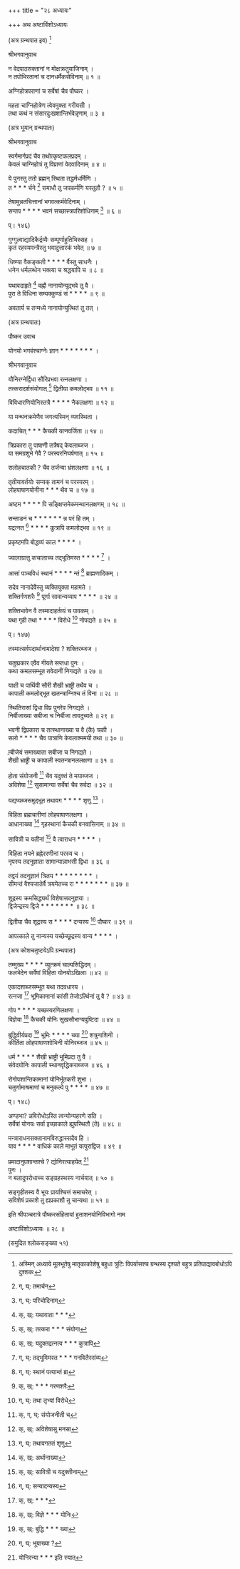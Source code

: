 +++
title = "२८ अध्यायः"

+++
अथ अष्टाविंशोऽध्यायः  
  
(अत्र ग्रन्थपात इव) [^1]  
  
श्रीभगवानुवाच  
  
न वेदपाठसक्तानां न मोक्षक्रतुयाजिनाम् ।  
न तपोभिरतानां च दानधर्मैकसेविनाम् ॥ १ ॥  
  
अग्निहोत्रपराणां च सर्वेषां चैव पौष्कर ।  
  
महता चाग्निहोत्रेण त्वेवमुक्ता गरीयसी ।  
तथा कथं न संसारदुःखशान्तिर्भवेन्नृणाम् ॥ ३ ॥  
  
(अत्र भूयान् ग्रन्थपातः)  
  
श्रीभगवानुवाच  
  
स्वर्गमार्गप्रदं चैव तथोत्कृष्टफलप्रदम् ।  
केवलं चाग्निहोत्रं तु विप्राणां वेदवादिनाम् ॥ ४ ॥  
  
ये पुनस्तु ततो ब्रह्मन् स्थिता तद्धर्मधर्मिणि ।   
त * * * र्चने [^2] समाधौ तु जपकर्मणि यस्तुतौ ? ॥ ५ ॥  
  
तेषामुन्नतचित्तानां भगवत्कर्मवेदिनाम् ।  
सन्तप * * * * भवनं सच्छास्त्रपरिशोधिनाम् [^3] ॥ ६ ॥  
  
प्। १४६)  
  
गुग्गुल्वाद्यादिकैर्द्रव्यैः सम्पूर्णाहुतिभिस्सह ।  
कृतं रहस्यमन्त्रैस्तु भवादुत्तारकं भवेत् ॥ ७ ॥  
  
धिष्ण्या वैकङ्कती * * * * र्वैस्तु साधनैः ।  
धनेन धर्मलब्धेन भक्त्या च श्रद्धयापि च ॥ ८ ॥  
  
यथावदाहृते [^4] वह्नौ नानायोन्युद्भवे तु वै ।  
पुरा ते विधिना सम्यक्कुण्डं सं * * * * ॥ ९ ॥  
  
अवतार्य च तन्मध्ये नानायोन्युत्थितं तु तत् ।  
  
(अत्र ग्रन्थपातः)  
  
पौष्कर उवाच  
  
योनयो भगवंश्चाग्नेः ज्ञान * * * * * * * ।  
  
श्रीभगवानुवाच  
  
यौनिरग्नेर्द्विधा सौरिप्रभवा रत्नलक्षणा ।  
तत्करादर्शसंयोगात् [^5] द्वितीया कमलोद्भव ॥ ११ ॥  
  
विविधारणियोनिस्तत्रै * * * * नैकलक्षणा ॥ १२ ॥  
  
या मन्थनक्रमेणैव जगत्यस्मिन् व्यवस्थिता ।  
  
कदाचित् * * * कैचकी यत्नवर्जिता ॥ १४ ॥  
  
त्रिप्रकारा तु पाषाणी तत्रैषद् केवलाब्जज ।  
या समग्रशुभे गेवै ? परस्परनिघर्षणात् ॥ १५ ॥  
  
सलोहचातकी ? चैव तर्जन्या भ्रंशलक्षणा ॥ १६ ॥  
  
तृतीयावर्तयोः सम्यक् तामनं च परस्परम् ।  
लोहपाषाणयोनीना * * * थैव च ॥ १७ ॥  
  
अष्टम * * * * पि सङ्क्षिप्तमेकमन्थानलक्षणम् ॥ १८ ॥  
  
सन्ताडनं च * * * * * * न्न परं हि तम् ।  
यद्रत्नत [^6] * * * * कुत्रापि कमलोद्भव ॥ १९ ॥  
  
प्रकृष्टमपि बोद्धव्यं काल * * * * ।  
  
ज्वालाग्रात्तु कचालाच्च तद्भूतिमस्त * * * * [^7] ।  
  
आसां पञ्चविधं स्थानं * * * * न्तं [^8] ब्राह्मणादिकम् ।  
  
  
सदेव नानादेवैस्तु व्यक्तियुक्ता महामते ।  
शक्तिर्गणशरैः [^9] पूर्णा सामान्यव्याप * * * * ॥ २४ ॥  
  
शक्तिभावेन वै तस्मादाहर्तव्यं च पावकम् ।  
यथा गृही तथा * * * * विरोधे [^10] नोपद्यते ॥ २५ ॥  
  
प्। १४७)  
  
तस्मात्सर्वपदार्थानामादेशा ? शक्तिरब्जज ।  
  
चतुष्प्रकार एवैव गीयते सप्तधा पुनः ।  
कथा कमलसम्भूत तवेदानीं निगद्यते ॥ २७ ॥  
  
याक्षी च पार्थिवी सौरी शैखी भ्राष्ट्री तथैव च ।  
कापाली कमलोद्भूत खतन्त्राग्निश्च तं विना ॥ २८ ॥  
  
स्थितिरासां द्विधा विप्र पुनरेव निगद्यते ।  
निर्बीजाख्या सबीजा च निर्बीजा तावदुच्यते ॥ २९ ॥  
  
भवनी द्विप्रकारा च तत्स्थानाख्या च वै (कै) चकी ।  
सलो * * * * चैव पात्राणि केवलाश्ममयी तथा ॥ ३० ॥  
  
न्र्बीजेयं समाख्याता सबीजा च निगद्यते ।  
शैखी भ्राष्ट्री च कापाली स्वतन्त्रानललक्षणा ॥ ३१ ॥  
  
होता संयोजनी [^11] चैव यदुक्तं ते मयाब्जज ।  
अविशेषा [^12] सुसामान्या सर्वेषां चैव सर्वदा ॥ ३२ ॥  
  
यद्यप्यब्जसमुद्भूत तथावग * * * * शृणु [^13] ।  
  
विहिता ब्रह्मचारीणां लोहपाषाणलक्षणा ।  
आधानाख्या [^14] गृहस्थानां कैचकी वनवासिनाम् ॥ ३४ ॥  
  
सावित्री च यतीनां [^15] वै त्वाराधन * * * * ।  
  
विहिता नयने ब्रह्नेररणीनां परस्य च ।  
नृपस्य तदनुज्ञाता सामान्यान्नाभसी द्विधा ॥ ३६ ॥  
  
तद्वयं तदनुज्ञानं त्रितय * * * * * * * * ।  
सीमन्तं वैश्यजातेर्वै त्रयमेतच्च रा * * * * * * * ॥ ३७ ॥  
  
शूद्रस्य क्रमसिद्ध्यर्थं विशेषात्तदनुज्ञया ।  
द्विजेन्द्रस्य द्विजे * * * * * * * ॥ ३८ ॥  
  
द्वितीया चैव शूद्रस्य स * * * * दन्यस्य [^16] पौष्कर ॥ ३९ ॥  
  
आपत्काले तु नान्यस्य यच्छेच्छूद्रस्य वान्य * * * * ।  
  
(अत्र कोशचतुष्टयेऽपि ग्रन्थपातः)  
  
  
तम्मुख्य * * * * व्युत्क्रमं चाल्पसिद्धिदम् ।  
फलभेदेन सर्वेषां विहिता योनयोऽखिलाः ॥ ४२ ॥  
  
एकादशाब्जसम्भूत यथा तदवधारय ।  
रत्नजा [^17] भूमिकामानां कांसी तेजोऽर्त्थिनां तु वै ? ॥ ४३ ॥  
  
गोप * * * * यच्छत्यरणिलक्षणा ।  
विज्ञेया [^18] कैचकी योनिः सुखसौभाग्यपुष्टिदा ॥ ४४ ॥  
  
बुद्धिवीर्यप्रदा [^19] भूमिः * * * * ख्या [^20] शत्रुनाशिनी ।  
कीर्तिता लोहपाषाणशोभिनी योनिरब्जज ॥ ४५ ॥  
  
धर्म * * * * शैखी भ्राष्ट्री भूमिप्रदा तु वै ।  
संवेदयोनिः कापाली स्थानवृद्धिकराब्जज ॥ ४६ ॥  
  
रोगोपशान्तिकामानां योनिर्भूतकरी शुभा ।  
चतुर्णामाश्रमाणां च मनुकल्पे पु * * * * ॥ ४७ ॥  
  
प्। १४८)  
  
अण्डभा? न्नविरोधोऽस्ति त्वन्योन्यहरणे सति ।  
सर्वेषां योनयः सर्वा इच्छाकाले ह्युपस्थितौ (ते) ॥ ४८ ॥  
  
मन्त्राराधनसक्तानामविरुद्धास्सदैव हि ।  
याव * * * * वाधिकं काले माभूतं यत्पुराद्विज ॥ ४९ ॥  
  
प्रमादानुपशान्तश्चे ? द्योनिरत्याहयेत् [^21]  
पुनः ।  
न बलादुपरोधाच्च सङ्ग्रहस्थस्य नार्चयात् ॥ ५० ॥  
  
सङ्गृहीतस्य वै भूयः प्रायश्चित्तं समाचरेत् ।  
सविशेषं प्रकाशे तु ह्यप्रकाशौ तु चान्यथा ॥ ५१ ॥  
  
इति श्रीपञ्चरात्रे पौष्करसंहितायां हुताशनयोनिविभागो नाम  
  
अष्टाविंशोऽध्यायः ॥ २८ ॥  
  
(समुदित श्लोकसङ्ख्या ५१)  
  
  

[^1]: अस्मिन् अध्याये मूलभूतेषु मातृकाकोशेषु बहुधा त्रुटिः विपर्यासश्च ग्रन्थस्य दृश्यते बहुत्र प्रतिपाद्यावबोधोऽपि दुश्शकः

[^2]: ग्, घ्: तमार्चन

[^3]: ग्, घ्: परिचोदिनाम्

[^4]: क्, ख्: यथावाता * * *

[^5]: क्, ख्: तत्करा * * * संयोगा

[^6]: क्, ख्: यदुक्तद्रत्नत्व * * * कुत्रापि

[^7]: ग्, घ्: तद्भूमिमस्त * * * गनवितैस्संव्य

[^8]: ग्, घ्: स्थानं पत्यान्तं ब्रा

[^9]: क्, ख्: * * * गरणशरैः

[^10]: ग्, घ्: तथा तृभ्यां विरोधे

[^11]: क्, ग्, घ्: संयोजनीती च

[^12]: क्, ख्: अविशेषासु मनसा

[^13]: ग्, घ्: तथावगततं शृणु

[^14]: क्, ख्: अर्थानाख्या

[^15]: क्, ख्: सावित्री च यदुक्तीनाम्

[^16]: ग्, घ्: सन्यादन्यस्य

[^17]: क्, ख्: * * *

[^18]: क्, ख्: विज्ञे * * * योनिः

[^19]: क्, ख्: बुद्धि * * * ख्या

[^20]: ग्, घ्: भूयाख्या ?

[^21]: योनिरन्या * * * इति स्यात्
